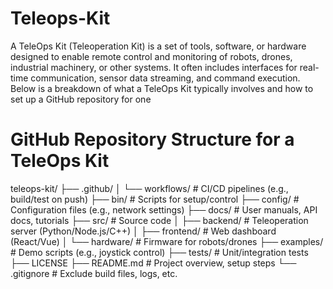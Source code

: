 # Teleops-Kit
A TeleOps Kit (Teleoperation Kit) is a set of tools, software, or hardware designed to enable remote control and monitoring of robots, drones, industrial machinery, or other systems. It often includes interfaces for real-time communication, sensor data streaming, and command execution. Below is a breakdown of what a TeleOps Kit typically involves and how to set up a GitHub repository for one

# GitHub Repository Structure for a TeleOps Kit
teleops-kit/
├── .github/
│   └── workflows/          # CI/CD pipelines (e.g., build/test on push)
├── bin/                    # Scripts for setup/control
├── config/                 # Configuration files (e.g., network settings)
├── docs/                   # User manuals, API docs, tutorials
├── src/                    # Source code
│   ├── backend/            # Teleoperation server (Python/Node.js/C++)
│   ├── frontend/           # Web dashboard (React/Vue)
│   └── hardware/           # Firmware for robots/drones
├── examples/               # Demo scripts (e.g., joystick control)
├── tests/                  # Unit/integration tests
├── LICENSE
├── README.md               # Project overview, setup steps
└── .gitignore              # Exclude build files, logs, etc.
